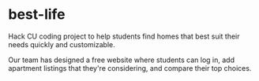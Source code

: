 # best-life
Hack CU coding project to help students find homes that best suit their needs quickly and customizable. 

Our team has designed a free website where students can log in, add apartment listings that they're considering, and compare their top choices.
